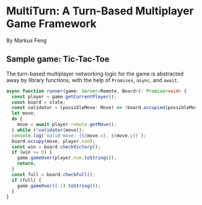 # MultiTurn: A Turn-Based Multiplayer Game Framework

By Markus Feng

## Sample game: Tic-Tac-Toe

The turn-based multiplayer networking logic for the game is abstracted away by
library functions, with the help of `Promises`, `async`, and `await`.
```typescript
async function runner(game: Server<Remote, Board>): Promise<void> {
  const player = game.getCurrentPlayer();
  const board = state;
  const validator = (possibleMove: Move) => !board.occupied(possibleMove);
  let move;
  do {
    move = await player.remote.getMove();
  } while (!validator(move));
  console.log(`Valid move: {${move.x}, ${move.y}}`);
  board.occupy(move, player.num);
  const win = board.checkVictory();
  if (win >= 0) {
    game.gameOver(player.num.toString());
    return;
  }
  const full = board.checkFull();
  if (full) {
    game.gameOver((-1).toString());
  }
}
```